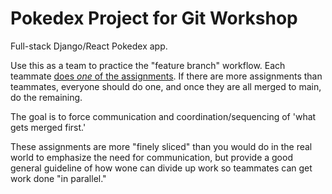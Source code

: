 # Pokedex Project for Git Workshop

Full-stack Django/React Pokedex app.

Use this as a team to practice the "feature branch" workflow. Each teammate [does *one* of the assignments](./your-assignments). If there are more assignments than teammates, everyone should do one, and once they are all merged to main, do the remaining.

The goal is to force communication and coordination/sequencing of 'what gets merged first.'

These assignments are more "finely sliced" than you would do in the real world to emphasize the need for communication, but provide a good general guideline of how wone can divide up work so teammates can get work done "in parallel."

